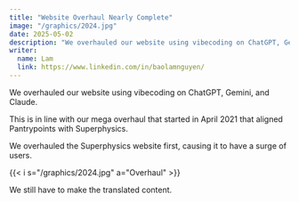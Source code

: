 ```yaml
---
title: "Website Overhaul Nearly Complete"
image: "/graphics/2024.jpg"
date: 2025-05-02
description: "We overhauled our website using vibecoding on ChatGPT, Gemini, and Claude"
writer:
  name: Lam
  link: https://www.linkedin.com/in/baolamnguyen/
---
```




We overhauled our website using vibecoding on ChatGPT, Gemini, and Claude.

This is in line with our mega overhaul that started in April 2021 that aligned Pantrypoints with Superphysics. 

We overhauled the Superphysics website first, causing it to have a surge of users. 

{{< i s="/graphics/2024.jpg" a="Overhaul" >}}


We still have to make the translated content. 

